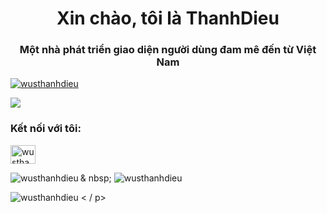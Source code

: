 <h1 align = "center"> Xin chào, tôi là ThanhDieu </h1>
<h3 align = "center"> Một nhà phát triển giao diện người dùng đam mê đến từ Việt Nam </h3>

<p align = "left"> <a href = "https: //github.com/ryo-ma/github-profile-trophy"><img src = "https://github-profile-trophy.vercel.app/?username=wusthanhdieu" alt = "wusthanhdieu" /> </ a> </p>

<p align = "left"> <a href="https://twitter.com/" target="blank"> <img src = "https://img.shields.io/twitter / follow /? logo = twitter & style = for-the-huy hiệu "alt =" "/> </a> </p>

<h3 align =" left "> Kết nối với tôi: </h3>
<p align =" left ">
<a href =" https: // fb.com / wusthanhdieu "target =" blank "> <img align =" center "src =" https://raw.githubusercontent.com/rahuldkjain/github-profile-readme-generator/master/src/images/icons/Social/ facebook.svg "alt =" wusthanhdieu "height =" 30 "width =" 40 "/> </a>
</p>

<p> <img align = "left" src = "https://github-readme-stats.vercel.app/api/top-langs?username=wusthanhdieu&show_icons=true&locale=vi&layout=compact" alt = " wusthanhdieu "/> </p>

<p> & nbsp; <img align =" center "src =" https://github-readme-stats.vercel.app/api?username=wusthanhdieu&show_icons=true&locale=vi "alt =" wusthanhdieu "/> </p>

<p> <img align =" center "src =" https://github-readme-streak-stats.herokuapp.com/?user=wusthanhdieu& "alt =" wusthanhdieu "/> < / p>
